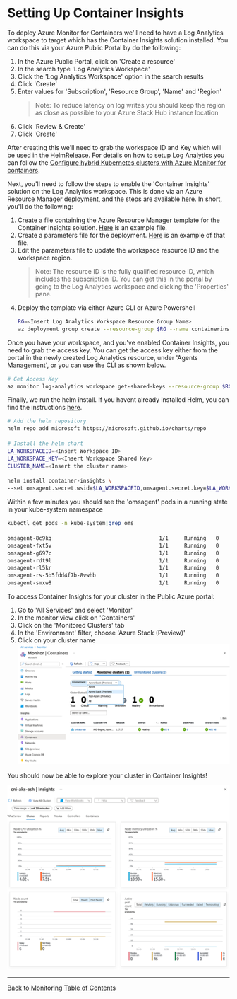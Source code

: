 
# Setting Up Container Insights

To deploy Azure Monitor for Containers we'll need to have a Log Analytics workspace to target which has the Container Insights solution installed. You can do this via your Azure Public Portal by do the following:

1. In the Azure Public Portal, click on 'Create a resource'
1. In the search type 'Log Analytics Workspace'
1. Click the 'Log Analytics Workspace' option in the search results
1. Click 'Create'
1. Enter values for 'Subscription', 'Resource Group', 'Name' and 'Region'
   > Note: To reduce latency on log writes you should keep the region as close as possible to your Azure Stack Hub instance location
1. Click 'Review & Create'  
1. Click 'Create'

After creating this we'll need to grab the workspace ID and Key which will be used in the HelmRelease. For details on how to setup Log Analytics you can follow the [Configure hybrid Kubernetes clusters with Azure Monitor for containers](https://docs.microsoft.com/en-us/azure/azure-monitor/insights/container-insights-hybrid-setup). 

Next, you'll need to follow the steps to enable the 'Container Insights' solution on the Log Analytics workspace. This is done via an Azure Resource Manager deployment, and the steps are available [here](https://docs.microsoft.com/en-us/azure/azure-monitor/containers/container-insights-hybrid-setup#how-to-add-the-azure-monitor-containers-solution). In short, you'll do the following:

1. Create a file containing the Azure Resource Manager template for the Container Insights solution. [Here](https://raw.githubusercontent.com/swgriffith/aks-on-stack/master/monitoring/deployment.json) is an example file.
1. Create a parameters file for the deployment. [Here](https://raw.githubusercontent.com/swgriffith/aks-on-stack/master/monitoring/deployment.parameters.json) is an example of that file.
1. Edit the parameters file to update the workspace resource ID and the workspace region.
   >Note: The resource ID is the fully qualified resource ID, which includes the subscription ID. You can get this in the portal by going to the Log Analytics workspace and clicking the 'Properties' pane.
1. Deploy the template via either Azure CLI or Azure Powershell
   ```bash
   RG=<Insert Log Analytics Workspace Resource Group Name>
   az deployment group create --resource-group $RG --name containerinsights --template-file  ./deployment.json --parameters @./deployment.parameters.json
   ```

Once you have your workspace, and you've enabled Container Insights, you need to grab the access key. You can get the access key either from the portal in the newly created Log Analytics resource, under 'Agents Management', or you can use the CLI as shown below.

```bash
# Get Access Key
az monitor log-analytics workspace get-shared-keys --resource-group $RG --workspace-name <INSERT WORKSPACE NAME>
```

Finally, we run the helm install. If you havent already installed Helm, you can find the instructions [here](https://helm.sh/docs/intro/install/).

```bash
# Add the helm repository
helm repo add microsoft https://microsoft.github.io/charts/repo

# Install the helm chart
LA_WORKSPACEID=<Insert Workspace ID>
LA_WORKSPACE_KEY=<Insert Workspace Shared Key>
CLUSTER_NAME=<Insert the cluster name>

helm install container-insights \
--set omsagent.secret.wsid=$LA_WORKSPACEID,omsagent.secret.key=$LA_WORKSPACE_KEY,omsagent.env.clusterName=$CLUSTER_NAME microsoft/azuremonitor-containers
```

Within a few minutes you should see the 'omsagent' pods in a running state in your kube-system namespace

```bash
kubectl get pods -n kube-system|grep oms

omsagent-8c9kq                                  1/1     Running   0          18m
omsagent-fxt5v                                  1/1     Running   0          18m
omsagent-g697c                                  1/1     Running   0          18m
omsagent-rdt9l                                  1/1     Running   0          18m
omsagent-rl5kr                                  1/1     Running   0          18m
omsagent-rs-5b5fdd4f7b-8vwhb                    1/1     Running   0          18m
omsagent-smxw8                                  1/1     Running   0          18m
```

To access Container Insights for your cluster in the Public Azure portal:

1. Go to 'All Services' and select 'Monitor'
2. In the monitor view click on 'Containers'
3. Click on the 'Monitored Clusters' tab
4. In the 'Environment' filter, choose 'Azure Stack (Preview)'
5. Click on your cluster name
   <img src="./images/az-monitor.png" alt="Container Insights" width="800"/>

You should now be able to explore your cluster in Container Insights!

<img src="./images/az-mon-dash.png" alt="Container Insights Dashboard" width="800"/>

---

[Back to Monitoring](./monitoring.md)
[Table of Contents](./README.md)